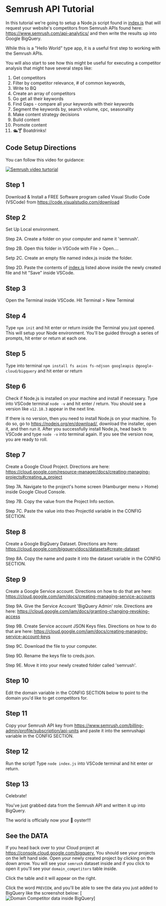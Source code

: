 # Semrush API Tutorial
In this tutorial we're going to setup a Node.js script found in [index.js](index.js) that will request your website's competitors from Semrush APIs found here: https://www.semrush.com/api-analytics/ and then write the results up into Google BigQuery.

While this is a "Hello World" type app, it is a useful first step to working with the Semrush APIs.

You will also start to see how this might be useful for executing a competitor analysis that might have several steps like:

1. Get competitors
2. Filter by competitor relevance, # of common keywords,  
3. Write to BQ
4. Create an array of competitors
5. Go get all their keywords
6. Find Gaps - compare all your keywords with their keywords
7. Segment the keywords by, search volume, cpc, seasonality
8. Make content strategy decisions
9. Build content
10. Promote content
11. 🛳🍸 Boatdrinks!

## Code Setup Directions

You can follow this video for guidance:

[![Semrush video turtorial](https://img.youtube.com/vi/yoYn0kLyXXw/0.jpg)](https://www.youtube.com/watch?v=yoYn0kLyXXw)

## Step 1 
Download & Install a FREE Software program called Visual Studio Code (VSCode) from https://code.visualstudio.com/download

## Step 2 
Set Up Local environment. 

Step 2A. Create a folder on your computer and name it 'semrush'.
    
Step 2B. Open this folder in VSCode with File > Open....

Setp 2C. Create an empty file named index.js inside the folder.

Step 2D. Paste the contents of [index.js](index.js) listed above inside the newly created file and hit "Save" inside VSCode.
    
## Step 3 
Open the Terminal inside VSCode. Hit Terminal > New Terminal

## Step 4 
Type `npm init` and hit enter or return inside the Terminal you just opened.  This will setup your Node environment. You'll be guided through a series of prompts, hit enter or return at each one.

## Step 5 
Type into terminal `npm install fs axios fs-ndjson googleapis @google-cloud/bigquery` and hit enter or return

## Step 6 
Check if Node.js is installed on your machine and install if necessary.
Type into VSCode terminal `node -v` and hit enter / return.  You should see a version like `v12.18.3` appear in the next line.

If there is no version, then you need to install Node.js on your machine.  To do so, go to https://nodejs.org/en/download/, download the installer, open it, and then run it. After you successfully install Node.js, head back to VSCode and type `node -v` into terminal again.  If you see the version now, you are ready to roll.

## Step 7
Create a Google Cloud Project. Directions are here: https://cloud.google.com/resource-manager/docs/creating-managing-projects#creating_a_project
    
Step 7A. Navigate to the project's home screen (Hamburger menu > Home) inside Google Cloud Console.

Step 7B. Copy the value from the Project Info section.

Step 7C. Paste the value into theo ProjectId variable in the CONFIG SECTION.

## Step 8 
Create a Google BigQuery Dataset. Directions are here: https://cloud.google.com/bigquery/docs/datasets#create-dataset
    
Step 8A. Copy the name and paste it into the dataset variable in the CONFIG SECTION.

## Step 9 
Create a Google Service account. Directions on how to do that are here: https://cloud.google.com/iam/docs/creating-managing-service-accounts

Step 9A. Give the Service Account 'BigQuery Admin' role. Directions are here: https://cloud.google.com/iam/docs/granting-changing-revoking-access

Step 9B. Create Service account JSON Keys files. Directions on how to do that are here: https://cloud.google.com/iam/docs/creating-managing-service-account-keys

Step 9C. Download the file to your computer.

Step 9D. Rename the keys file to creds.json.

Step 9E. Move it into your newly created folder called 'semrush'.

## Step 10 
Edit the domain variable in the CONFIG SECTION below to point to the domain you'd like to get competitors for.

## Step 11 
Copy your Semrush API key from https://www.semrush.com/billing-admin/profile/subscription/api-units and paste it into the semrushapi variable in the CONFIG SECTION.

## Step 12 
Run the script! 
Type `node index.js` into VSCode terminal and hit enter or return.

## Step 13 
Celebrate!  

You've just grabbed data from the Semrush API and written it up into BigQuery.  

The world is officially now your 🦪 oyster!!!

## See the DATA
If you head back over to your Cloud project at https://console.cloud.google.com/bigquery, You should see your projects on the left hand side.  Open your newly created project by clicking on the down arrow.  You will see your `semrush` dataset inside and if you click to open it you'll see your `domain_competitors` table inside. 

Click the table and it will appear on the right.

Click the word `PREVIEW`, and you'll be able to see the data you just added to BigQuery like the screenshot below:
[![Domain Competitor data inside BigQuery](https://p24.f4.n0.cdn.getcloudapp.com/items/eDuRy7QY/142278cf-7180-4f91-91da-8ae6275667ab.jpg)]
